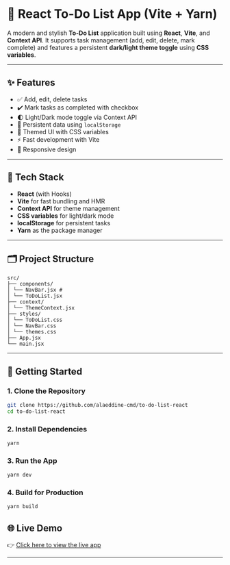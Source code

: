 # 📝 React To-Do List App (Vite + Yarn)

A modern and stylish **To-Do List** application built using **React**, **Vite**, and **Context API**. It supports task management (add, edit, delete, mark complete) and features a persistent **dark/light theme toggle** using **CSS variables**.

---

## ✨ Features

- ✅ Add, edit, delete tasks
- ✔️ Mark tasks as completed with checkbox
- 🌓 Light/Dark mode toggle via Context API
- 💾 Persistent data using `localStorage`
- 🎨 Themed UI with CSS variables
- ⚡️ Fast development with Vite
- 📱 Responsive design

---

## 🧰 Tech Stack

- **React** (with Hooks)
- **Vite** for fast bundling and HMR
- **Context API** for theme management
- **CSS variables** for light/dark mode
- **localStorage** for persistent tasks
- **Yarn** as the package manager

---

## 🗂️ Project Structure
```plaintext
src/
├── components/
│ └── NavBar.jsx #
│ └── ToDoList.jsx
├── context/
│ └── ThemeContext.jsx
├── styles/
│ └── ToDoList.css
│ └── NavBar.css
│ └── themes.css
├── App.jsx 
└── main.jsx
```
---

## 🚀 Getting Started

### 1. Clone the Repository

```bash
git clone https://github.com/alaeddine-cmd/to-do-list-react
cd to-do-list-react

```

### 2. Install Dependencies

```bash
yarn
```

### 3. Run the App

```bash
yarn dev
```

### 4. Build for Production

```bash
yarn build
```


## 🌐 Live Demo

👉 [Click here to view the live app](https://to-do-list-react-r9ga.onrender.com)

---